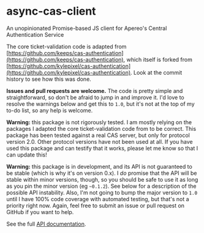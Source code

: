 # async-cas-client

An unopinionated Promise-based JS client for Apereo's Central Authentication Service

The core ticket-validation code is adapted from [https://github.com/keeps/cas-authentication](https://github.com/keeps/cas-authentication), which itself is forked from [https://github.com/kylepixel/cas-authentication](https://github.com/kylepixel/cas-authentication). Look at the commit history to see how this was done.

**Issues and pull requests are welcome.** The code is pretty simple and straightforward, so don't be afraid to jump in and improve it. I'd love to resolve the warnings below and get this to `1.0`, but it's not at the top of my to-do list, so any help is welcome.

**Warning:** this package is not rigorously tested. I am mostly relying on the packages I adapted the core ticket-validation code from to be correct. This package has been tested against a real CAS server, but only for protocol version 2.0. Other protocol versions have not been used at all. If you have used this package and can testify that it works, please let me know so that I can update this!

**Warning:** this package is in development, and its API is not guaranteed to be stable (which is why it's on version 0.x). I _do_ promise that the API will be stable within minor versions, though, so you should be safe to use it as long as you pin the minor version (eg `~0.1.2`). See below for a description of the possible API instability. Also, I'm not going to bump the major version to `1.0` until I have 100% code coverage with automated testing, but that's not a priority right now. Again, feel free to submit an issue or pull request on GitHub if you want to help.

See the full [API documentation](./API.md).
